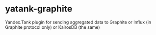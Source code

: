 # yatank-graphite
Yandex.Tank plugin for sending aggregated data to Graphite or Influx (in Graphite protocol only) or KairosDB (the same)
